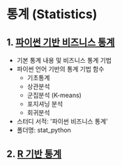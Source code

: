 # 통계 (Statistics)

## 1. [파이썬 기반 비즈니스 통계](https://github.com/hanna-joo/statistics/tree/master/stat_python)
  + 기본 통계 내용 및 비즈니스 통계 기법
  + 파이썬 언어 기반의 통계 기법 함수
    + 기초통계
    + 상관분석
    + 군집분석 (K-means)
    + 포지셔닝 분석
    + 회귀분석
  + 스터디 서적: '파이썬 비즈니스 통계'
  + 폴더명: stat_python

## 2. [R 기반 통계](https://github.com/hanna-joo/statistics/tree/master/stat_R)
